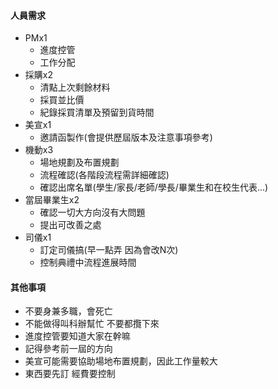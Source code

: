 #### 人員需求
- PMx1
	- 進度控管
	- 工作分配
- 採購x2
	- 清點上次剩餘材料
	- 採買並比價
	- 紀錄採買清單及預留到貨時間
- 美宣x1
	- 邀請函製作(會提供歷屆版本及注意事項參考)
- 機動x3
	- 場地規劃及布置規劃
	- 流程確認(各階段流程需詳細確認)
	- 確認出席名單(學生/家長/老師/學長/畢業生和在校生代表...)
- 當屆畢業生x2
	- 確認一切大方向沒有大問題
	- 提出可改善之處
- 司儀x1
	- 訂定司儀搞(早一點弄 因為會改N次)
	- 控制典禮中流程進展時間

#### 其他事項

- 不要身兼多職，會死亡
- 不能做得叫科辦幫忙 不要都攬下來
- 進度控管要知道大家在幹嘛
- 記得參考前一屆的方向
- 美宣可能需要協助場地布置規劃，因此工作量較大
- 東西要先訂 經費要控制